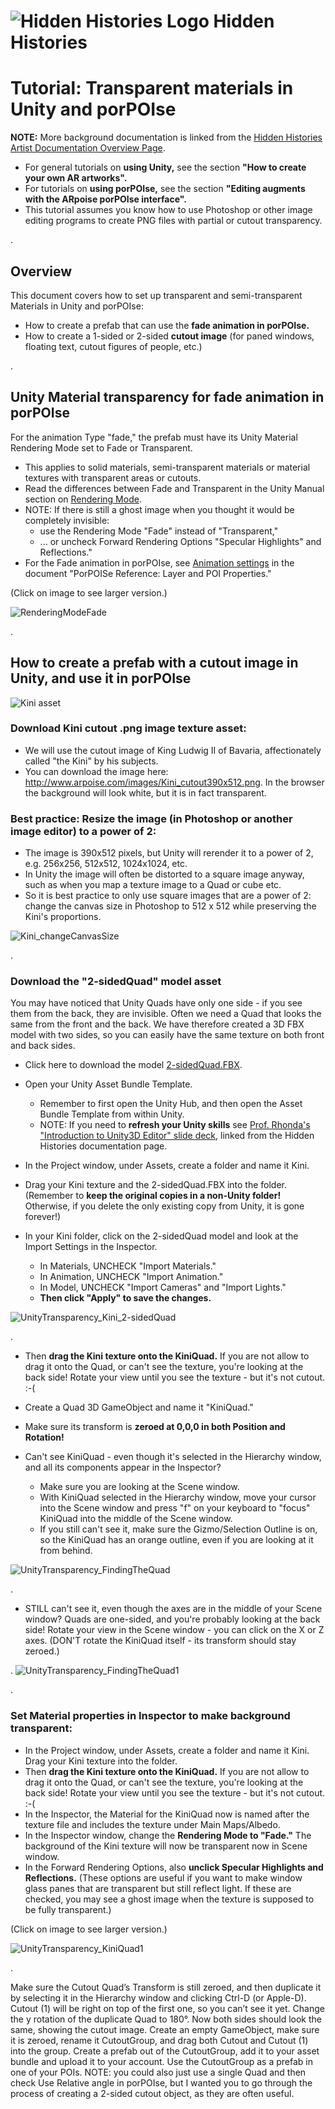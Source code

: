 # ![Hidden Histories Logo](images/hiddenhistories-logo.png) Hidden Histories

# Tutorial: Transparent materials in Unity and porPOIse

**NOTE:** More background documentation is linked from the [Hidden Histories Artist Documentation Overview Page](http://hiddenhistoriesjtown.org/documentation).

- For general tutorials on **using Unity,** see the section **"How to create your own AR artworks".**
- For tutorials on **using porPOIse,** see the section **"Editing augments with the ARpoise porPOIse interface".**
- This tutorial assumes you know how to use Photoshop or other image editing programs to create PNG files with partial or cutout transparency.

.
## Overview

This document covers how to set up transparent and semi-transparent Materials in Unity and porPOIse:
- How to create a prefab that can use the **fade animation in porPOIse.**
- How to create a 1-sided or 2-sided **cutout image** (for paned windows, floating text, cutout figures of people, etc.)

. 
## Unity Material transparency for fade animation in porPOIse

For the animation Type "fade," the prefab must have its Unity Material Rendering Mode set to Fade or Transparent. 
- This applies to solid materials, semi-transparent materials or material textures with transparent areas or cutouts.
- Read the differences between Fade and Transparent in the Unity Manual section on [Rendering Mode](https://docs.unity3d.com/Manual/StandardShaderMaterialParameterRenderingMode.html).
- NOTE: If there is still a ghost image when you thought it would be completely invisible:
  - use the Rendering Mode "Fade" instead of "Transparent,"
  - ... or uncheck Forward Rendering Options "Specular Highlights" and Reflections."
- For the Fade animation in porPOIse, see [Animation settings](https://github.com/Hidden-Histories/Public-Resources/blob/master/documentation/UsingPorPOIse_REF-Layer-POI-Properties.md#animation-settings) in the document "PorPOISe Reference: Layer and POI Properties."

(Click on image to see larger version.)

![RenderingModeFade](images/UsingPorpoise_UnityTransparency1.png)

.

## How to create a prefab with a cutout image in Unity, and use it in porPOIse

![Kini asset](images/Kini_cutout390x512.png)

### Download Kini cutout .png image texture asset:
- We will use the cutout image of King Ludwig II of Bavaria, affectionately called "the Kini" by his subjects.
- You can download the image here: http://www.arpoise.com/images/Kini_cutout390x512.png. In the browser the background will look white, but it is in fact transparent.

### Best practice: Resize the image (in Photoshop or another image editor) to a power of 2:
- The image is 390x512 pixels, but Unity will rerender it to a power of 2, e.g. 256x256, 512x512, 1024x1024, etc. 
- In Unity the image will often be distorted to a square image anyway, such as when you map a texture image to a Quad or cube etc. 
- So it is best practice to only use square images that are a power of 2: change the canvas size in Photoshop to 512 x 512 while preserving the Kini's proportions.

![Kini_changeCanvasSize](images/Kini_changeCanvasSize.png)

.
### Download the "2-sidedQuad" model asset

You may have noticed that Unity Quads have only one side - if you see them from the back, they are invisible. Often we need a Quad that looks the same from the front and the back. We have therefore created a 3D FBX model with two sides, so you can easily have the same texture on both front and back sides.

- Click here to download the model [2-sidedQuad.FBX](hiddenhistoriesjtown.org/documentation/sampleassets/2-sidedQuad.FBX).

- Open your Unity Asset Bundle Template. 
  - Remember to first open the Unity Hub, and then open the Asset Bundle Template from within Unity.
  - NOTE: If you need to **refresh your Unity skills** see [Prof. Rhonda's "Introduction to Unity3D Editor" slide deck](https://docs.google.com/presentation/d/1CzzGu4zK2a9VsXfM0WVPNGqtQfGEr30u67TTrWYI8qU/edit#slide=id.g7f6e1f9622_0_516), linked from the Hidden Histories documentation page.

- In the Project window, under Assets, create a folder and name it Kini. 
- Drag your Kini texture and the 2-sidedQuad.FBX into the folder. (Remember to **keep the original copies in a non-Unity folder!** Otherwise, if you delete the only existing copy from Unity, it is gone forever!)

- In your Kini folder, click on the 2-sidedQuad model and look at the Import Settings in the Inspector.
  - In Materials, UNCHECK "Import Materials."
  - In Animation, UNCHECK "Import Animation."
  - In Model, UNCHECK "Import Cameras" and "Import Lights."
  - **Then click "Apply" to save the changes.**

![UnityTransparency_Kini_2-sidedQuad](images/UnityTransparency_Kini_2-sidedQuad1.png)

.

- Then **drag the Kini texture onto the KiniQuad.** If you are not allow to drag it onto the Quad, or can't see the texture, you're looking at the back side! Rotate your view until you see the texture - but it's not cutout. :-(


- Create a Quad 3D GameObject and name it "KiniQuad." 
- Make sure its transform is **zeroed at 0,0,0 in both Position and Rotation!**
- Can't see KiniQuad - even though it's selected in the Hierarchy window, and all its components appear in the Inspector? 
  - Make sure you are looking at the Scene window.
  - With KiniQuad selected in the Hierarchy window, move your cursor into the Scene window and press "f" on your keyboard to "focus" KiniQuad into the middle of the Scene window.
  - If you still can't see it, make sure the Gizmo/Selection Outline is on, so the KiniQuad has an orange outline, even if you are looking at it from behind.

![UnityTransparency_FindingTheQuad](images/UnityTransparency_FindingTheQuad.png)

.
  - STILL can't see it, even though the axes are in the middle of your Scene window? Quads are one-sided, and you're probably looking at the back side! Rotate your view in the Scene window - you can click on the X or Z axes. (DON'T rotate the KiniQuad itself - its transform should stay zeroed.)

.
![UnityTransparency_FindingTheQuad1](images/UnityTransparency_FindingTheQuad1.png)

.

### Set Material properties in Inspector to make background transparent:
- In the Project window, under Assets, create a folder and name it Kini. Drag your Kini texture into the folder.
- Then **drag the Kini texture onto the KiniQuad.** If you are not allow to drag it onto the Quad, or can't see the texture, you're looking at the back side! Rotate your view until you see the texture - but it's not cutout. :-(
- In the Inspector, the Material for the KiniQuad now is named after the texture file and includes the texture under Main Maps/Albedo.
- In the Inspector window, change the **Rendering Mode to "Fade."** The background of the Kini texture will now be transparent now in Scene window.
- In the Forward Rendering Options, also **unclick Specular Highlights and Reflections.** (These options are useful if you want to make window glass panes that are transparent but still reflect light. If these are checked, you may see a ghost image when the texture is supposed to be fully transparent.)

(Click on image to see larger version.)

![UnityTransparency_KiniQuad1](images/UnityTransparency_KiniQuad1.png)

.

Make sure the Cutout Quad’s Transform is still zeroed, and then duplicate it by selecting it in the Hierarchy window and clicking Ctrl-D (or Apple-D). Cutout (1) will be right on top of the first one, so you can’t see it yet.
Change the y rotation of the duplicate Quad to 180°. Now both sides should look the same, showing the cutout image.
Create an empty GameObject, make sure it is zeroed, rename it CutoutGroup, and drag both Cutout and Cutout (1) into the group.
Create a prefab out of the CutoutGroup, add it to your asset bundle and upload it to your account.
Use the CutoutGroup as a prefab in one of your POIs.
NOTE: you could also just use a single Quad and then check Use Relative angle in porPOIse, but I wanted you to go through the process of creating a 2-sided cutout object, as they are often useful.
